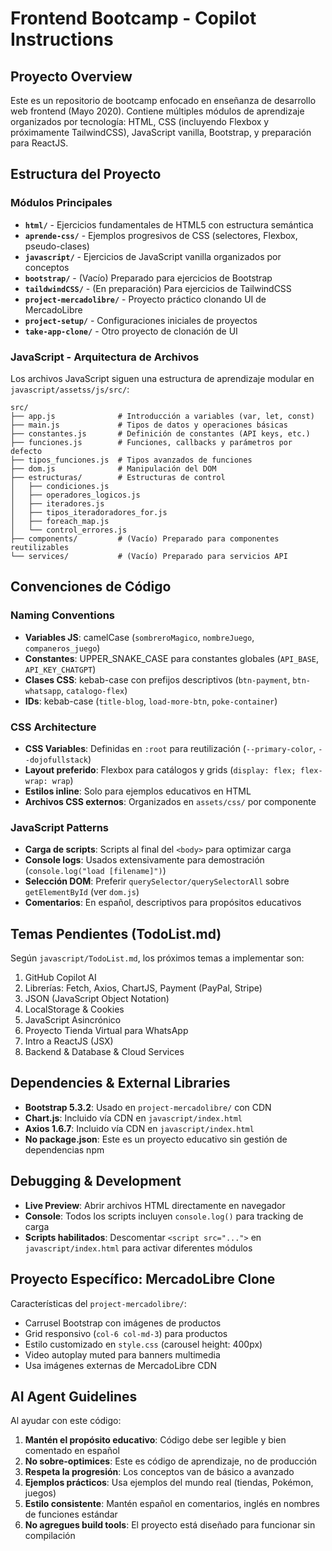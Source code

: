 # Frontend Bootcamp - Copilot Instructions

## Proyecto Overview
Este es un repositorio de bootcamp enfocado en enseñanza de desarrollo web frontend (Mayo 2020). Contiene múltiples módulos de aprendizaje organizados por tecnología: HTML, CSS (incluyendo Flexbox y próximamente TailwindCSS), JavaScript vanilla, Bootstrap, y preparación para ReactJS.

## Estructura del Proyecto

### Módulos Principales
- **`html/`** - Ejercicios fundamentales de HTML5 con estructura semántica
- **`aprende-css/`** - Ejemplos progresivos de CSS (selectores, Flexbox, pseudo-clases)
- **`javascript/`** - Ejercicios de JavaScript vanilla organizados por conceptos
- **`bootstrap/`** - (Vacío) Preparado para ejercicios de Bootstrap
- **`taildwindCSS/`** - (En preparación) Para ejercicios de TailwindCSS
- **`project-mercadolibre/`** - Proyecto práctico clonando UI de MercadoLibre
- **`project-setup/`** - Configuraciones iniciales de proyectos
- **`take-app-clone/`** - Otro proyecto de clonación de UI

### JavaScript - Arquitectura de Archivos
Los archivos JavaScript siguen una estructura de aprendizaje modular en `javascript/assetss/js/src/`:

```
src/
├── app.js              # Introducción a variables (var, let, const)
├── main.js             # Tipos de datos y operaciones básicas
├── constantes.js       # Definición de constantes (API keys, etc.)
├── funciones.js        # Funciones, callbacks y parámetros por defecto
├── tipos_funciones.js  # Tipos avanzados de funciones
├── dom.js              # Manipulación del DOM
├── estructuras/        # Estructuras de control
│   ├── condiciones.js
│   ├── operadores_logicos.js
│   ├── iteradores.js
│   ├── tipos_iteradoradores_for.js
│   ├── foreach_map.js
│   └── control_errores.js
├── components/         # (Vacío) Preparado para componentes reutilizables
└── services/           # (Vacío) Preparado para servicios API
```

## Convenciones de Código

### Naming Conventions
- **Variables JS**: camelCase (`sombreroMagico`, `nombreJuego`, `companeros_juego`)
- **Constantes**: UPPER_SNAKE_CASE para constantes globales (`API_BASE`, `API_KEY_CHATGPT`)
- **Clases CSS**: kebab-case con prefijos descriptivos (`btn-payment`, `btn-whatsapp`, `catalogo-flex`)
- **IDs**: kebab-case (`title-blog`, `load-more-btn`, `poke-container`)

### CSS Architecture
- **CSS Variables**: Definidas en `:root` para reutilización (`--primary-color`, `--dojofullstack`)
- **Layout preferido**: Flexbox para catálogos y grids (`display: flex; flex-wrap: wrap`)
- **Estilos inline**: Solo para ejemplos educativos en HTML
- **Archivos CSS externos**: Organizados en `assets/css/` por componente

### JavaScript Patterns
- **Carga de scripts**: Scripts al final del `<body>` para optimizar carga
- **Console logs**: Usados extensivamente para demostración (`console.log("load [filename]")`)
- **Selección DOM**: Preferir `querySelector/querySelectorAll` sobre `getElementById` (ver `dom.js`)
- **Comentarios**: En español, descriptivos para propósitos educativos

## Temas Pendientes (TodoList.md)
Según `javascript/TodoList.md`, los próximos temas a implementar son:
1. GitHub Copilot AI
2. Librerías: Fetch, Axios, ChartJS, Payment (PayPal, Stripe)
3. JSON (JavaScript Object Notation)
4. LocalStorage & Cookies
5. JavaScript Asincrónico
6. Proyecto Tienda Virtual para WhatsApp
7. Intro a ReactJS (JSX)
8. Backend & Database & Cloud Services

## Dependencies & External Libraries
- **Bootstrap 5.3.2**: Usado en `project-mercadolibre/` con CDN
- **Chart.js**: Incluido vía CDN en `javascript/index.html`
- **Axios 1.6.7**: Incluido vía CDN en `javascript/index.html`
- **No package.json**: Este es un proyecto educativo sin gestión de dependencias npm

## Debugging & Development
- **Live Preview**: Abrir archivos HTML directamente en navegador
- **Console**: Todos los scripts incluyen `console.log()` para tracking de carga
- **Scripts habilitados**: Descomentar `<script src="...">` en `javascript/index.html` para activar diferentes módulos

## Proyecto Específico: MercadoLibre Clone
Características del `project-mercadolibre/`:
- Carrusel Bootstrap con imágenes de productos
- Grid responsivo (`col-6 col-md-3`) para productos
- Estilo customizado en `style.css` (carousel height: 400px)
- Video autoplay muted para banners multimedia
- Usa imágenes externas de MercadoLibre CDN

## AI Agent Guidelines
Al ayudar con este código:
1. **Mantén el propósito educativo**: Código debe ser legible y bien comentado en español
2. **No sobre-optimices**: Este es código de aprendizaje, no de producción
3. **Respeta la progresión**: Los conceptos van de básico a avanzado
4. **Ejemplos prácticos**: Usa ejemplos del mundo real (tiendas, Pokémon, juegos)
5. **Estilo consistente**: Mantén español en comentarios, inglés en nombres de funciones estándar
6. **No agregues build tools**: El proyecto está diseñado para funcionar sin compilación
